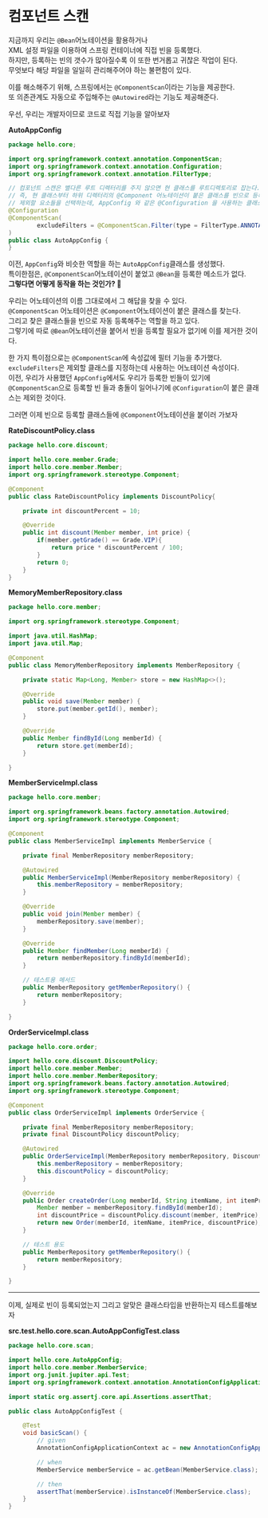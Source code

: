 # 컴포넌트 스캔   
지금까지 우리는 `@Bean`어노테이션을 활용하거나        
XML 설정 파일을 이용하여 스프링 컨테이너에 직접 빈을 등록했다.          
하지만, 등록하는 빈의 갯수가 많아질수록 이 또한 번거롭고 귀찮은 작업이 된다.  
무엇보다 해당 파일을 일일히 관리해주어야 하는 불편함이 있다.    

이를 해소해주기 위해, 스프링에서는 `@ComponentScan`이라는 기능을 제공한다.     
또 의존관계도 자동으로 주입해주는 `@Autowired`라는 기능도 제공해준다.      

우선, 우리는 개발자이므로 코드로 직접 기능을 알아보자  
   
**AutoAppConfig**   
```java
package hello.core;

import org.springframework.context.annotation.ComponentScan;
import org.springframework.context.annotation.Configuration;
import org.springframework.context.annotation.FilterType;

// 컴포넌트 스캔은 별다른 루트 디렉터리를 주지 않으면 현 클래스를 루트디렉토리로 잡는다.
// 즉, 현 클래스부터 하위 디렉터리의 @Component 어노테이션이 붙은 클래스를 빈으로 등록한다.(이 클래스도)
// 제외할 요소들을 선택하는데, AppConfig 와 같은 @Configuration 을 사용하는 클래스는 제외
@Configuration
@ComponentScan(
        excludeFilters = @ComponentScan.Filter(type = FilterType.ANNOTATION, classes = Configuration.class)
)
public class AutoAppConfig {
}
```   
이전, `AppConfig`와 비슷한 역할을 하는 `AutoAppConfig`클래스를 생성했다.         
특이한점은, `@ComponentScan`어노테이션이 붙었고 `@Bean`을 등록한 메소드가 없다.         
**그렇다면 어떻게 동작을 하는 것인가? 🤔**     
           
우리는 어노테이션의 이름 그대로에서 그 해답을 찾을 수 있다.        
`@ComponentScan` 어노테이션은 `@Component`어노테이션이 붙은 클래스를 찾는다.        
그리고 찾은 클래스들을 빈으로 자동 등록해주는 역할을 하고 있다.       
그렇기에 따로 `@Bean`어노테이션을 붙어서 빈을 등록할 필요가 없기에 이를 제거한 것이다.       
      
한 가지 특이점으로는 `@ComponentScan`에 속성값에 필터 기능을 추가했다.       
`excludeFilters`은 제외할 클래스를 지정하는데 사용하는 어노테이션 속성이다.     
이전, 우리가 사용했던 `AppConfig`에서도 우리가 등록한 빈들이 있기에      
`@ComponentScan`으로 등록할 빈 들과 충돌이 일어나기에 `@Configuration`이 붙은 클래스는 제외한 것이다.     
 
그러면 이제 빈으로 등록할 클래스들에 `@Component`어노테이션을 붙이러 가보자 
   
**RateDiscountPolicy.class**
```java
package hello.core.discount;

import hello.core.member.Grade;
import hello.core.member.Member;
import org.springframework.stereotype.Component;

@Component
public class RateDiscountPolicy implements DiscountPolicy{

    private int discountPercent = 10;

    @Override
    public int discount(Member member, int price) {
        if(member.getGrade() == Grade.VIP){
            return price * discountPercent / 100;
        }
        return 0;
    }
}
```

**MemoryMemberRepository.class**
```java
package hello.core.member;

import org.springframework.stereotype.Component;

import java.util.HashMap;
import java.util.Map;

@Component
public class MemoryMemberRepository implements MemberRepository {

    private static Map<Long, Member> store = new HashMap<>();

    @Override
    public void save(Member member) {
        store.put(member.getId(), member);
    }

    @Override
    public Member findById(Long memberId) {
        return store.get(memberId);
    }

}
```

**MemberServiceImpl.class**
```java
package hello.core.member;

import org.springframework.beans.factory.annotation.Autowired;
import org.springframework.stereotype.Component;

@Component
public class MemberServiceImpl implements MemberService {

    private final MemberRepository memberRepository;

    @Autowired
    public MemberServiceImpl(MemberRepository memberRepository) {
        this.memberRepository = memberRepository;
    }

    @Override
    public void join(Member member) {
        memberRepository.save(member);
    }

    @Override
    public Member findMember(Long memberId) {
        return memberRepository.findById(memberId);
    }

    // 테스트용 메서드
    public MemberRepository getMemberRepository() {
        return memberRepository;
    }

}
```
   
**OrderServiceImpl.class**
```java
package hello.core.order;

import hello.core.discount.DiscountPolicy;
import hello.core.member.Member;
import hello.core.member.MemberRepository;
import org.springframework.beans.factory.annotation.Autowired;
import org.springframework.stereotype.Component;

@Component
public class OrderServiceImpl implements OrderService {

    private final MemberRepository memberRepository;
    private final DiscountPolicy discountPolicy;

    @Autowired
    public OrderServiceImpl(MemberRepository memberRepository, DiscountPolicy discountPolicy) {
        this.memberRepository = memberRepository;
        this.discountPolicy = discountPolicy;
    }

    @Override
    public Order createOrder(Long memberId, String itemName, int itemPrice) {
        Member member = memberRepository.findById(memberId);
        int discountPrice = discountPolicy.discount(member, itemPrice);
        return new Order(memberId, itemName, itemPrice, discountPrice);
    }

    // 테스트 용도
    public MemberRepository getMemberRepository() {
        return memberRepository;
    }

}
```
   
___     
   
이제, 실제로 빈이 등록되었는지 그리고 알맞은 클래스타입을 반환하는지 테스트를해보자   
    
**src.test.hello.core.scan.AutoAppConfigTest.class**
```java
package hello.core.scan;

import hello.core.AutoAppConfig;
import hello.core.member.MemberService;
import org.junit.jupiter.api.Test;
import org.springframework.context.annotation.AnnotationConfigApplicationContext;

import static org.assertj.core.api.Assertions.assertThat;

public class AutoAppConfigTest {

    @Test
    void basicScan() {
        // given
        AnnotationConfigApplicationContext ac = new AnnotationConfigApplicationContext(AutoAppConfig.class);

        // when
        MemberService memberService = ac.getBean(MemberService.class);

        // then
        assertThat(memberService).isInstanceOf(MemberService.class);
    }
}
```
   



